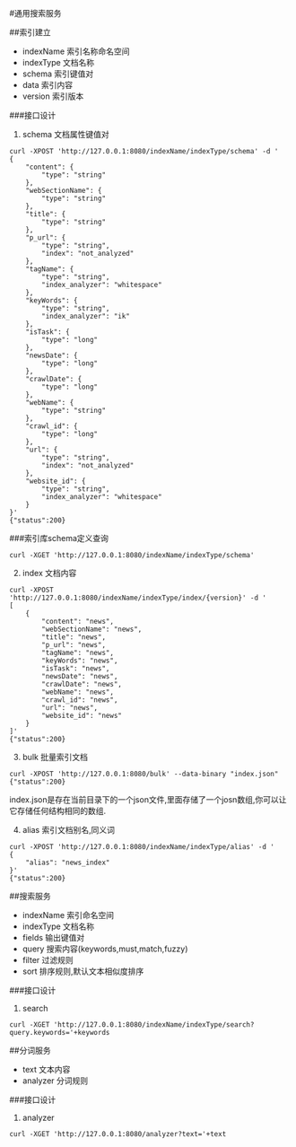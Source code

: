#通用搜索服务


##索引建立
* indexName 	索引名称命名空间
* indexType 	文档名称
* schema 		索引键值对
* data   		索引内容
* version 	索引版本


###接口设计
1. schema 文档属性键值对
```
curl -XPOST 'http://127.0.0.1:8080/indexName/indexType/schema' -d ' 
{
    "content": {
        "type": "string"
    }, 
    "webSectionName": {
        "type": "string"
    }, 
    "title": {
        "type": "string"
    }, 
    "p_url": {
        "type": "string", 
        "index": "not_analyzed"
    }, 
    "tagName": {
        "type": "string", 
        "index_analyzer": "whitespace"
    }, 
    "keyWords": {
        "type": "string", 
        "index_analyzer": "ik"
    }, 
    "isTask": {
        "type": "long"
    }, 
    "newsDate": {
        "type": "long"
    }, 
    "crawlDate": {
        "type": "long"
    }, 
    "webName": {
        "type": "string"
    }, 
    "crawl_id": {
        "type": "long"
    }, 
    "url": {
        "type": "string", 
        "index": "not_analyzed"
    }, 
    "website_id": {
        "type": "string", 
        "index_analyzer": "whitespace"
    }
}'
{"status":200}
```

###索引库schema定义查询
```
curl -XGET 'http://127.0.0.1:8080/indexName/indexType/schema'  
```

2. index  文档内容
```
curl -XPOST 'http://127.0.0.1:8080/indexName/indexType/index/{version}' -d ' 
[
	{
	    "content": "news", 
	    "webSectionName": "news", 
	    "title": "news", 
	    "p_url": "news", 
	    "tagName": "news", 
	    "keyWords": "news", 
	    "isTask": "news", 
	    "newsDate": "news", 
	    "crawlDate": "news", 
	    "webName": "news", 
	    "crawl_id": "news", 
	    "url": "news", 
	    "website_id": "news"
	}
]'
{"status":200}
```

3. bulk   批量索引文档
```
curl -XPOST 'http://127.0.0.1:8080/bulk' --data-binary "index.json"
{"status":200}
```
index.json是存在当前目录下的一个json文件,里面存储了一个josn数组,你可以让它存储任何结构相同的数组.


4. alias  索引文档别名,同义词
```
curl -XPOST 'http://127.0.0.1:8080/indexName/indexType/alias' -d '  
{
    "alias": "news_index"
}'  
{"status":200}
```


##搜索服务
* indexName 	索引命名空间
* indexType 	文档名称
* fields 		输出键值对
* query  		搜索内容(keywords,must,match,fuzzy)
* filter 		过滤规则
* sort   		排序规则,默认文本相似度排序


###接口设计
1. search 
```
curl -XGET 'http://127.0.0.1:8080/indexName/indexType/search?query.keywords='+keywords
```



##分词服务
* text 	   文本内容
* analyzer   分词规则


###接口设计
1. analyzer 
```
curl -XGET 'http://127.0.0.1:8080/analyzer?text='+text 
```
